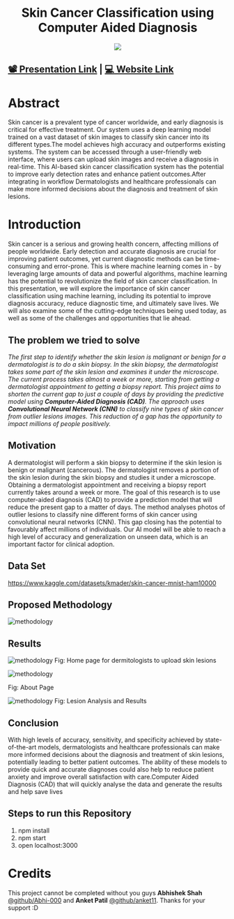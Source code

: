 <h1 align="center">Skin Cancer Classification using Computer Aided Diagnosis</h1>
<div align= "center">
  <img src="https://github.com/shahdhairya51/skin-cancer-classification/blob/main/readme_images/05.png">
</div>

## [:film_projector: Presentation Link](https://drive.google.com/file/d/1nW_sdr81doO0MkLUaJE3GxCnLavyh9P_/view?usp=sharing) | [:computer: Website Link](https://skinvision-ai.onrender.com/)

# Abstract

Skin cancer is a prevalent type of cancer worldwide, and early diagnosis is critical for effective treatment. Our system uses a deep learning model trained on a vast dataset of skin images to classify skin cancer into its different types.The model achieves high accuracy and outperforms existing systems. The system can be accessed through a user-friendly web interface, where users can upload skin images and receive a diagnosis in real-time. This AI-based skin cancer classification system has the potential to improve early detection rates and enhance patient outcomes.After integrating in workflow Dermatologists and healthcare professionals can make more informed decisions about the diagnosis and treatment of skin lesions.

# Introduction

Skin cancer is a serious and growing health concern, affecting millions of people worldwide. Early detection and accurate diagnosis are crucial for improving patient outcomes, yet current diagnostic methods can be time-consuming and error-prone. This is where machine learning comes in - by leveraging large amounts of data and powerful algorithms, machine learning has the potential to revolutionize the field of skin cancer classification. In this presentation, we will explore the importance of skin cancer classification using machine learning, including its potential to improve diagnosis accuracy, reduce diagnostic time, and ultimately save lives. We will also examine some of the cutting-edge techniques being used today, as well as some of the challenges and opportunities that lie ahead.

## The problem we tried to solve

_The first step to identify whether the skin lesion is malignant or benign for a dermatologist is to do a skin biopsy. In the skin biopsy, the dermatologist takes some part of the skin lesion and examines it under the microscope. The current process takes almost a week or more, starting from getting a dermatologist appointment to getting a biopsy report. This project aims to shorten the current gap to just a couple of days by providing the predictive model using **Computer-Aided Diagnosis (CAD)**. The approach uses **Convolutional Neural Network (CNN)** to classify nine types of skin cancer from outlier lesions images. This reduction of a gap has the opportunity to impact millions of people positively._

## Motivation

A dermatologist will perform a skin biopsy to determine if the skin lesion is benign or malignant (cancerous).
The dermatologist removes a portion of the skin lesion during the skin biopsy and studies it under a microscope.
Obtaining a dermatologist appointment and receiving a biopsy report currently takes around a week or more.
The goal of this research is to use computer-aided diagnosis (CAD) to provide a prediction model that will reduce the present gap to a matter of days.
The method analyses photos of outlier lesions to classify nine different forms of skin cancer using convolutional neural networks (CNN). This gap closing has the potential to favourably affect millions of individuals.
Our AI model will be able to reach a high level of accuracy and generalization on unseen data, which is an important factor for clinical adoption.

## Data Set

https://www.kaggle.com/datasets/kmader/skin-cancer-mnist-ham10000

## Proposed Methodology

![methodology](./readme_images/methodology.png)

## Results

![methodology](./readme_images/01.png)
Fig: Home page for dermitologists to upload skin lesions

![methodology](./readme_images/02.png)


Fig: About Page

![methodology](./readme_images/03.png)
Fig: Lesion Analysis and Results

## Conclusion

With high levels of accuracy, sensitivity, and specificity achieved by state-of-the-art models, dermatologists and healthcare professionals can make more informed decisions about the diagnosis and treatment of skin lesions, potentially leading to better patient outcomes. The ability of these models to provide quick and accurate diagnoses could also help to reduce patient anxiety and improve overall satisfaction with care.Computer Aided Diagnosis (CAD) that will quickly analyse the data and generate the results and help save lives

## Steps to run this Repository

1. npm install
2. npm start
3. open localhost:3000

# Credits

This project cannot be completed without you guys **Abhishek Shah** [@github/Abhi-000](https://github.com/Abhi-000) and **Anket Patil** [@github/anket11](https://github.com/anket11). Thanks for your support :D
